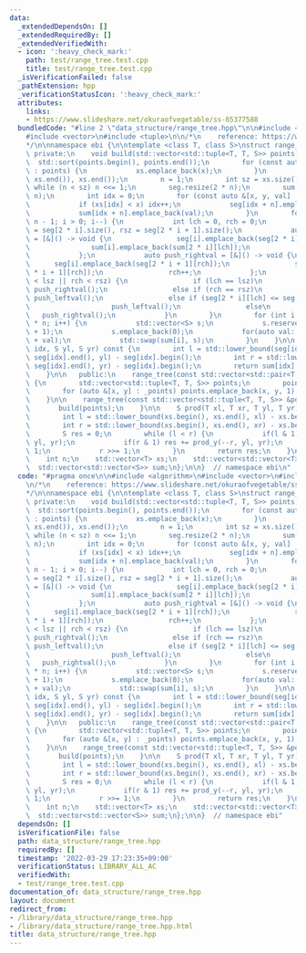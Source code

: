 ```yaml
---
data:
  _extendedDependsOn: []
  _extendedRequiredBy: []
  _extendedVerifiedWith:
  - icon: ':heavy_check_mark:'
    path: test/range_tree.test.cpp
    title: test/range_tree.test.cpp
  _isVerificationFailed: false
  _pathExtension: hpp
  _verificationStatusIcon: ':heavy_check_mark:'
  attributes:
    links:
    - https://www.slideshare.net/okuraofvegetable/ss-65377588
  bundledCode: "#line 2 \"data_structure/range_tree.hpp\"\n\n#include <algorithm>\n\
    #include <vector>\n#include <tuple>\n\n/*\n    reference: https://www.slideshare.net/okuraofvegetable/ss-65377588\n\
    */\n\nnamespace ebi {\n\ntemplate <class T, class S>\nstruct range_tree {\n  \
    \ private:\n    void build(std::vector<std::tuple<T, T, S>> points) {\n      \
    \  std::sort(points.begin(), points.end());\n        for (const auto &[x, y, val]\
    \ : points) {\n            xs.emplace_back(x);\n        }\n        xs.erase(std::unique(xs.begin(),\
    \ xs.end()), xs.end());\n        n = 1;\n        int sz = xs.size();\n       \
    \ while (n < sz) n <<= 1;\n        seg.resize(2 * n);\n        sum.resize(2 *\
    \ n);\n        int idx = 0;\n        for (const auto &[x, y, val] : points) {\n\
    \            if (xs[idx] < x) idx++;\n            seg[idx + n].emplace_back(y);\n\
    \            sum[idx + n].emplace_back(val);\n        }\n        for (int i =\
    \ n - 1; i > 0; i--) {\n            int lch = 0, rch = 0;\n            int lsz\
    \ = seg[2 * i].size(), rsz = seg[2 * i + 1].size();\n            auto push_leftval\
    \ = [&]() -> void {\n                seg[i].emplace_back(seg[2 * i][lch]);\n \
    \               sum[i].emplace_back(sum[2 * i][lch]);\n                lch++;\n\
    \            };\n            auto push_rightval = [&]() -> void {\n          \
    \      seg[i].emplace_back(seg[2 * i + 1][rch]);\n                sum[i].emplace_back(sum[2\
    \ * i + 1][rch]);\n                rch++;\n            };\n            while (lch\
    \ < lsz || rch < rsz) {\n                if (lch == lsz)\n                   \
    \ push_rightval();\n                else if (rch == rsz)\n                   \
    \ push_leftval();\n                else if (seg[2 * i][lch] <= seg[2 * i + 1][rch])\n\
    \                    push_leftval();\n                else\n                 \
    \   push_rightval();\n            }\n        }\n        for (int i = 1; i < 2\
    \ * n; i++) {\n            std::vector<S> s;\n            s.reserve(sum[i].size()\
    \ + 1);\n            s.emplace_back(0);\n            for(auto val: sum[i]) s.emplace_back(s.back()\
    \ + val);\n            std::swap(sum[i], s);\n        }\n    }\n\n    S prod_y(int\
    \ idx, S yl, S yr) const {\n        int l = std::lower_bound(seg[idx].begin(),\
    \ seg[idx].end(), yl) - seg[idx].begin();\n        int r = std::lower_bound(seg[idx].begin(),\
    \ seg[idx].end(), yr) - seg[idx].begin();\n        return sum[idx][r] - sum[idx][l];\n\
    \    }\n\n   public:\n    range_tree(const std::vector<std::pair<T, T>> &_points)\
    \ {\n        std::vector<std::tuple<T, T, S>> points;\n        points.reserve(_points.size());\n\
    \        for (auto &[x, y] : _points) points.emplace_back(x, y, 1);\n        build(points);\n\
    \    }\n\n    range_tree(const std::vector<std::tuple<T, T, S>> &points) {\n \
    \       build(points);\n    }\n\n    S prod(T xl, T xr, T yl, T yr) const {\n\
    \        int l = std::lower_bound(xs.begin(), xs.end(), xl) - xs.begin() + n;\n\
    \        int r = std::lower_bound(xs.begin(), xs.end(), xr) - xs.begin() + n;\n\
    \        S res = 0;\n        while (l < r) {\n            if(l & 1) res += prod_y(l++,\
    \ yl, yr);\n            if(r & 1) res += prod_y(--r, yl, yr);\n            l >>=\
    \ 1;\n            r >>= 1;\n        }\n        return res;\n    }\n\n   private:\n\
    \    int n;\n    std::vector<T> xs;\n    std::vector<std::vector<T>> seg;\n  \
    \  std::vector<std::vector<S>> sum;\n};\n\n}  // namespace ebi\n"
  code: "#pragma once\n\n#include <algorithm>\n#include <vector>\n#include <tuple>\n\
    \n/*\n    reference: https://www.slideshare.net/okuraofvegetable/ss-65377588\n\
    */\n\nnamespace ebi {\n\ntemplate <class T, class S>\nstruct range_tree {\n  \
    \ private:\n    void build(std::vector<std::tuple<T, T, S>> points) {\n      \
    \  std::sort(points.begin(), points.end());\n        for (const auto &[x, y, val]\
    \ : points) {\n            xs.emplace_back(x);\n        }\n        xs.erase(std::unique(xs.begin(),\
    \ xs.end()), xs.end());\n        n = 1;\n        int sz = xs.size();\n       \
    \ while (n < sz) n <<= 1;\n        seg.resize(2 * n);\n        sum.resize(2 *\
    \ n);\n        int idx = 0;\n        for (const auto &[x, y, val] : points) {\n\
    \            if (xs[idx] < x) idx++;\n            seg[idx + n].emplace_back(y);\n\
    \            sum[idx + n].emplace_back(val);\n        }\n        for (int i =\
    \ n - 1; i > 0; i--) {\n            int lch = 0, rch = 0;\n            int lsz\
    \ = seg[2 * i].size(), rsz = seg[2 * i + 1].size();\n            auto push_leftval\
    \ = [&]() -> void {\n                seg[i].emplace_back(seg[2 * i][lch]);\n \
    \               sum[i].emplace_back(sum[2 * i][lch]);\n                lch++;\n\
    \            };\n            auto push_rightval = [&]() -> void {\n          \
    \      seg[i].emplace_back(seg[2 * i + 1][rch]);\n                sum[i].emplace_back(sum[2\
    \ * i + 1][rch]);\n                rch++;\n            };\n            while (lch\
    \ < lsz || rch < rsz) {\n                if (lch == lsz)\n                   \
    \ push_rightval();\n                else if (rch == rsz)\n                   \
    \ push_leftval();\n                else if (seg[2 * i][lch] <= seg[2 * i + 1][rch])\n\
    \                    push_leftval();\n                else\n                 \
    \   push_rightval();\n            }\n        }\n        for (int i = 1; i < 2\
    \ * n; i++) {\n            std::vector<S> s;\n            s.reserve(sum[i].size()\
    \ + 1);\n            s.emplace_back(0);\n            for(auto val: sum[i]) s.emplace_back(s.back()\
    \ + val);\n            std::swap(sum[i], s);\n        }\n    }\n\n    S prod_y(int\
    \ idx, S yl, S yr) const {\n        int l = std::lower_bound(seg[idx].begin(),\
    \ seg[idx].end(), yl) - seg[idx].begin();\n        int r = std::lower_bound(seg[idx].begin(),\
    \ seg[idx].end(), yr) - seg[idx].begin();\n        return sum[idx][r] - sum[idx][l];\n\
    \    }\n\n   public:\n    range_tree(const std::vector<std::pair<T, T>> &_points)\
    \ {\n        std::vector<std::tuple<T, T, S>> points;\n        points.reserve(_points.size());\n\
    \        for (auto &[x, y] : _points) points.emplace_back(x, y, 1);\n        build(points);\n\
    \    }\n\n    range_tree(const std::vector<std::tuple<T, T, S>> &points) {\n \
    \       build(points);\n    }\n\n    S prod(T xl, T xr, T yl, T yr) const {\n\
    \        int l = std::lower_bound(xs.begin(), xs.end(), xl) - xs.begin() + n;\n\
    \        int r = std::lower_bound(xs.begin(), xs.end(), xr) - xs.begin() + n;\n\
    \        S res = 0;\n        while (l < r) {\n            if(l & 1) res += prod_y(l++,\
    \ yl, yr);\n            if(r & 1) res += prod_y(--r, yl, yr);\n            l >>=\
    \ 1;\n            r >>= 1;\n        }\n        return res;\n    }\n\n   private:\n\
    \    int n;\n    std::vector<T> xs;\n    std::vector<std::vector<T>> seg;\n  \
    \  std::vector<std::vector<S>> sum;\n};\n\n}  // namespace ebi"
  dependsOn: []
  isVerificationFile: false
  path: data_structure/range_tree.hpp
  requiredBy: []
  timestamp: '2022-03-29 17:23:35+09:00'
  verificationStatus: LIBRARY_ALL_AC
  verifiedWith:
  - test/range_tree.test.cpp
documentation_of: data_structure/range_tree.hpp
layout: document
redirect_from:
- /library/data_structure/range_tree.hpp
- /library/data_structure/range_tree.hpp.html
title: data_structure/range_tree.hpp
---
```

